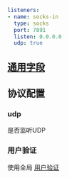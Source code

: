 ```{.yaml linenums="1"}
listeners:
- name: socks-in
  type: socks
  port: 7891
  listen: 0.0.0.0
  udp: true
```
## [通用字段](./index.md)

## 协议配置

### udp

是否监听UDP

### 用户验证

使用全局 [用户验证](../../general.md/#_2)